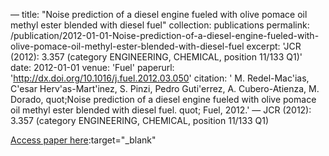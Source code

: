 —
title: "Noise prediction of a diesel engine fueled with olive pomace oil methyl ester blended with diesel fuel"
collection: publications
permalink: /publication/2012-01-01-Noise-prediction-of-a-diesel-engine-fueled-with-olive-pomace-oil-methyl-ester-blended-with-diesel-fuel
excerpt: 'JCR (2012): 3.357 (category ENGINEERING, CHEMICAL, position 11/133 Q1)'
date: 2012-01-01
venue: 'Fuel'
paperurl: 'http://dx.doi.org/10.1016/j.fuel.2012.03.050'
citation: ' M. Redel-Mac&apos;ias,  C&apos;esar Herv&apos;as-Mart&apos;inez,  S. Pinzi,  Pedro Guti&apos;errez,  A. Cubero-Atienza,  M. Dorado,    quot;Noise prediction of a diesel engine fueled with olive pomace oil methyl ester blended with diesel fuel.   quot; Fuel, 2012.'
—
JCR (2012): 3.357 (category ENGINEERING, CHEMICAL, position 11/133 Q1)

[Access paper here](http://dx.doi.org/10.1016/j.fuel.2012.03.050):target="_blank"